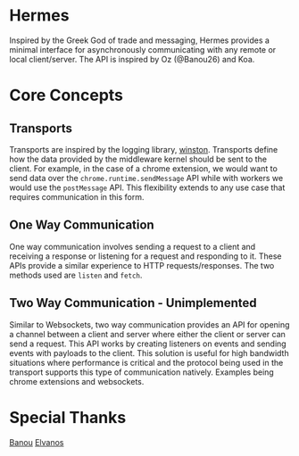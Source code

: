 # Hermes
Inspired by the Greek God of trade and messaging, Hermes provides a minimal interface for asynchronously communicating with any remote or local client/server. The API is inspired by Oz (@Banou26) and Koa.

# Core Concepts
## Transports
Transports are inspired by the logging library, [winston](https://github.com/winstonjs/winston). Transports define how the data provided by the middleware kernel should be sent to the client. For example, in the case of a chrome extension, we would want to send data over the `chrome.runtime.sendMessage` API while with workers we would use the `postMessage` API. This flexibility extends to any use case that requires communication in this form.

## One Way Communication
One way communication involves sending a request to a client and receiving a response or listening for a request and responding to it. These APIs provide a similar experience to HTTP requests/responses. The two methods used are `listen` and `fetch`.

## Two Way Communication - Unimplemented
Similar to Websockets, two way communication provides an API for opening a channel between a client and server where either the client or server can send a request. This API works by creating listeners on events and sending events with payloads to the client. This solution is useful for high bandwidth situations where performance is critical and the protocol being used in the transport supports this type of communication natively. Examples being chrome extensions and websockets.

# Special Thanks
[Banou](https://github.com/banou26)
[Elvanos](https://github.com/Elvanos)
